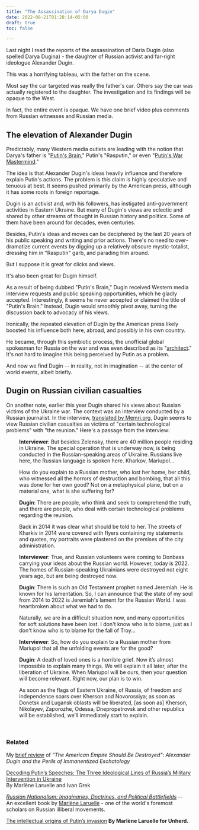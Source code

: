 ```yaml
---
title: "The Assassination of Darya Dugin"
date: 2022-08-21T01:28:14-05:00
draft: true
toc: false

---
```


Last night I read the reports of the assassination of Daria Dugin (also spelled Darya Dugina) - the daughter of Russian activist and far-right ideologue Alexander Dugin. 

This was a horrifying tableau, with the father on the scene. 

Most say the car targeted was really the father's car. Others say the car was actually registered to the daughter. The investigation and its findings will be opaque to the West. 

In fact, the entire event is opaque. We have one brief video plus comments from Russian witnesses and Russian media.

## The elevation of Alexander Dugin

Predictably, many Western media outlets are leading with the notion that Darya's father is "<a href="https://www.washingtonpost.com/politics/daughter-of-putins-brain-ideologist-killed-in-car-blast/2022/08/21/ded9acc0-2124-11ed-9ce6-68253bd31864_story.html" target="blank">Putin's Brain</a>," Putin's "Rasputin," or even "<a href="https://www.thesun.co.uk/news/19571946/putins-guide-alexander-hospital-bomb-killed-daughter/" target="blank">Putin's War Mastermind</a>." 

The idea is that Alexander Dugin's ideas heavily influence and therefore explain Putin's actions. The problem is this claim is highly speculative and tenuous at best. It seems pushed primarily by the American press, although it has some roots in foreign reportage.

Dugin is an activist and, with his followers, has instigated anti-government activities in Eastern Ukraine. But many of Dugin's views are eclectic and shared by other streams of thought in Russian history and politics. Some of them have been around for decades, even centuries. 

Besides, Putin's ideas and moves can be deciphered by the last 20 years of his public speaking and writing and prior actions. There's no need to over-dramatize current events by digging up a relatively obscure mystic-totalist, dressing him in "Rasputin" garb, and parading him around.

But I suppose it is great for clicks and views.

It's also been great for Dugin himself. 

As a result of being dubbed "Putin's Brain," Dugin received Western media interview requests and public speaking opportunities, which he gladly accepted. Interestingly, it seems he never accepted or claimed the title of "Putin's Brain." Instead, Dugin would smoothly pivot away, turning the discussion back to advocacy of his views.

Ironically, the repeated elevation of Dugin by the American press likely boosted his influence both here, abroad, and possibly in his own country. 

He became, through this symbiotic process, the unofficial global spokesman for Russia on the war and was even described as its "<a href="https://www.rferl.org/a/daughter-kremlin-idealogue-dugin-killed-car-explosion/31997791.html" target="blame">architect</a>." It's not hard to imagine this being perceived by Putin as a problem. 

And now we find Dugin -- in reality, not in imagination -- at the center of world events, albeit briefly. 

## Dugin on Russian civilian casualties

On another note, earlier this year Dugin shared his views about Russian victims of the Ukraine war. The context was an interview conducted by a Russian journalist. In the interview, <a href="https://www.memri.org/reports/purported-putin-whisperer-dugin-solar-putin-must-mobilize-entire-russian-people-win-struggle" target="blank">translated by Memri.org</a>, Dugin seems to view Russian civilian casualties as victims of "certain technological problems" with "the reunion." Here's a passage from the interview:

<div style="padding-left: 2.5em;"><p><strong>Interviewer</strong>: But besides Zelensky, there are 40 million people residing in Ukraine. The special operation that is underway now, is being conducted in the Russian-speaking areas of Ukraine. Russians live here, the Russian language is spoken here. Kharkov, Mariupol...</p></div>

<div style="padding-left: 2.5em;">How do you explain to a Russian mother, who lost her home, her child, who witnessed all the horrors of destruction and bombing, that all this was done for her own good? Not on a metaphysical plane, but on a material one, what is she suffering for?</p></div>

<div style="padding-left: 2.5em;"><p><strong>Dugin</strong>: There are people, who think and seek to comprehend the truth, and there are people, who deal with certain technological problems regarding the reunion. </p></div>

<div style="padding-left: 2.5em;"><p>Back in 2014 it was clear what should be told to her. The streets of Kharkiv in 2014 were covered with flyers containing my statements and quotes, my portraits were plastered on the premises of the city administration.</p></div>

<div style="padding-left: 2.5em;"><p><strong>Interviewer</strong>: True, and Russian volunteers were coming to Donbass carrying your ideas about the Russian world. However, today is 2022. The homes of Russian-speaking Ukrainians were destroyed not eight years ago, but are being destroyed now.</p></div>

<div style="padding-left: 2.5em;"><p><strong>Dugin</strong>: There is such an Old Testament prophet named Jeremiah. He is known for his lamentation. So, I can announce that the state of my soul from 2014 to 2022 is Jeremiah's lament for the Russian World. I was heartbroken about what we had to do.</p></div>

<div style="padding-left: 2.5em;"><p>Naturally, we are in a difficult situation now, and many opportunities for soft solutions have been lost. I don't know who is to blame, just as I don't know who is to blame for the fall of Troy...</p></div>

<div style="padding-left: 2.5em;"><p><strong>Interviewer</strong>: So, how do you explain to a Russian mother from Mariupol that all the unfolding events are for the good?</p></div>

<div style="padding-left: 2.5em;"><p><strong>Dugin</strong>: A death of loved ones is a horrible grief. Now it’s almost impossible to explain many things. We will explain it all later, after the liberation of Ukraine. When Mariupol will be ours, then your question will become relevant. Right now, our plan is to win.</p></div>

<div style="padding-left: 2.5em;"><p>As soon as the flags of Eastern Ukraine, of Russia, of freedom and independence soars over Kherson and Novorossiya; as soon as Donetsk and Lugansk oblasts will be liberated, [as soon as] Kherson, Nikolayev, Zaporozhe, Odessa, Dnepropetrovsk and other republics will be established, we’ll immediately start to explain.</p></div><br/>

### Related 


My <a href="https://www.goodreads.com/review/show/4687559911" target="blank">brief review</a> of <em>"The American Empire Should Be Destroyed": Alexander Dugin and the Perils of Immanentized Eschatology</em></a>

<a href="https://www.russiamatters.org/analysis/decoding-putins-speeches-three-ideological-lines-russias-military-intervention-ukraine" target="blank">Decoding Putin’s Speeches: The Three Ideological Lines of Russia’s Military Intervention in Ukraine</a><br/>
By Marlène Laruelle and Ivan Grek

<em><a href="https://www.amazon.com/Russian-Nationalism-Imaginaries-Doctrines-Battlefields-dp-0367584816/dp/0367584816/ref=mt_other?_encoding=UTF8&me=&qid=" target="blank">Russian Nationalism: Imaginaries, Doctrines, and Political Battlefields</a></em> -- <br/>
An excellent book by <a href="https://elliott.gwu.edu/marlene-laruelle" target="blank">Marlène Laruelle</a> - one of the world's foremost scholars on Russian illiberal movements.

<a href="https://unherd.com/2022/03/the-brains-behind-the-russian-invasion/" target="blank">The intellectual origins of Putin’s invasion</a><b/>
By Marlène Laruelle for Unherd.<br/>


